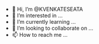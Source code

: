- 👋 Hi, I’m @KVENKATESEATA
- 👀 I’m interested in ...
- 🌱 I’m currently learning ...
- 💞️ I’m looking to collaborate on ...
- 📫 How to reach me ...

<!---
KVENKATESEATA/KVENKATESEATA is a ✨ special ✨ repository because its `README.md` (this file) appears on your GitHub profile.
You can click the Preview link to take a look at your changes.
--->
